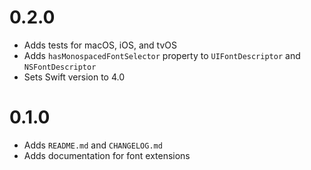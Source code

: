 # 0.2.0

- Adds tests for macOS, iOS, and tvOS
- Adds `hasMonospacedFontSelector` property to `UIFontDescriptor` and `NSFontDescriptor`
- Sets Swift version to 4.0

# 0.1.0

- Adds `README.md` and `CHANGELOG.md`
- Adds documentation for font extensions

